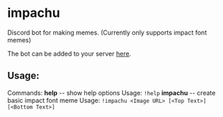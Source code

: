 # impachu
Discord bot for making memes. (Currently only supports impact font memes)

The bot can be added to your server [here](https://discord.com/api/oauth2/authorize?client_id=794697319659732992&permissions=0&scope=bot).

## Usage:

Commands:
  **help** -- show help options
     Usage: `!help`
  **impachu** -- create basic impact font meme
     Usage: `!impachu <Image URL> [<Top Text>][<Bottom Text>]`


